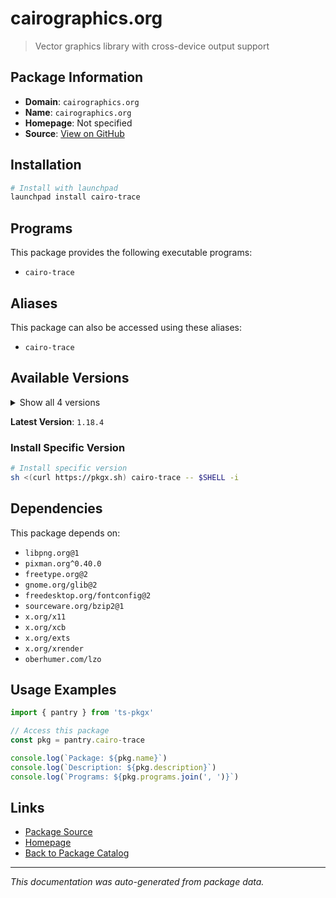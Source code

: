 # cairographics.org

> Vector graphics library with cross-device output support

## Package Information

- **Domain**: `cairographics.org`
- **Name**: `cairographics.org`
- **Homepage**: Not specified
- **Source**: [View on GitHub](https://github.com/pkgxdev/pantry/tree/main/projects/cairographics.org/package.yml)

## Installation

```bash
# Install with launchpad
launchpad install cairo-trace
```

## Programs

This package provides the following executable programs:

- `cairo-trace`

## Aliases

This package can also be accessed using these aliases:

- `cairo-trace`

## Available Versions

<details>
<summary>Show all 4 versions</summary>

- `1.18.4`, `1.18.2`, `1.18.0`, `1.16.0`

</details>

**Latest Version**: `1.18.4`

### Install Specific Version

```bash
# Install specific version
sh <(curl https://pkgx.sh) cairo-trace -- $SHELL -i
```

## Dependencies

This package depends on:

- `libpng.org@1`
- `pixman.org^0.40.0`
- `freetype.org@2`
- `gnome.org/glib@2`
- `freedesktop.org/fontconfig@2`
- `sourceware.org/bzip2@1`
- `x.org/x11`
- `x.org/xcb`
- `x.org/exts`
- `x.org/xrender`
- `oberhumer.com/lzo`

## Usage Examples

```typescript
import { pantry } from 'ts-pkgx'

// Access this package
const pkg = pantry.cairo-trace

console.log(`Package: ${pkg.name}`)
console.log(`Description: ${pkg.description}`)
console.log(`Programs: ${pkg.programs.join(', ')}`)
```

## Links

- [Package Source](https://github.com/pkgxdev/pantry/tree/main/projects/cairographics.org/package.yml)
- [Homepage](#)
- [Back to Package Catalog](../../package-catalog.md)

---

*This documentation was auto-generated from package data.*
